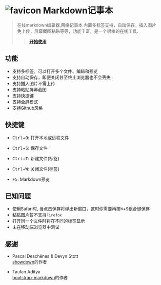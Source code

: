 # ![favicon](http://zzzhan.github.io/markdown-notepad/dist/img/favicon-96x96.png) Markdown记事本

> 在线markdown编辑器,网络记事本.内置多标签支持，自动保存，插入图片免上传，屏幕截图粘贴等等，功能丰富，是一个很棒的在线工具.
>> [**开始使用**](http://zzzhan.github.io/markdown-notepad/ '在线Markdown编辑器')

## 功能

* 支持多标签，可以打开多个文件、编辑和预览
* 支持自动保存，即便关闭甚至终止浏览器也不会丢失
* 支持插入图片不需上传
* 支持粘贴屏幕截图
* 支持快捷键
* 支持全屏模式
* 支持Github风格

## 快捷键

* <kbd>Ctrl</kbd>+<kbd>O</kbd>: 打开本地或远程文件

* <kbd>Ctrl</kbd>+<kbd>S</kbd>: 保存文件

* <kbd>Ctrl</kbd>+<kbd>T</kbd>: 新建文件(标签)

* <kbd>Ctrl</kbd>+<kbd>W</kbd>: 关闭文件(标签)

* <kbd>F5</kbd>: Markdown预览

## 已知问题

* 使用Safari时, 当点击保存将弹出新窗口，这时你需要再按<kbd>⌘</kbd>+<kbd>S</kbd>组合键保存
* 粘贴图片暂不支持`Firefox`
* 打开同一个文件时将在不同的标签显示
* 未在移动端浏览器中测试

## 感谢

* Pascal Deschênes & Devyn Stott<br/>
  [showdown](https://github.com/showdownjs/showdown)的作者

* Taufan Aditya<br/>
  [bootstrap-markdown](https://github.com/toopay/bootstrap-markdown)的作者
